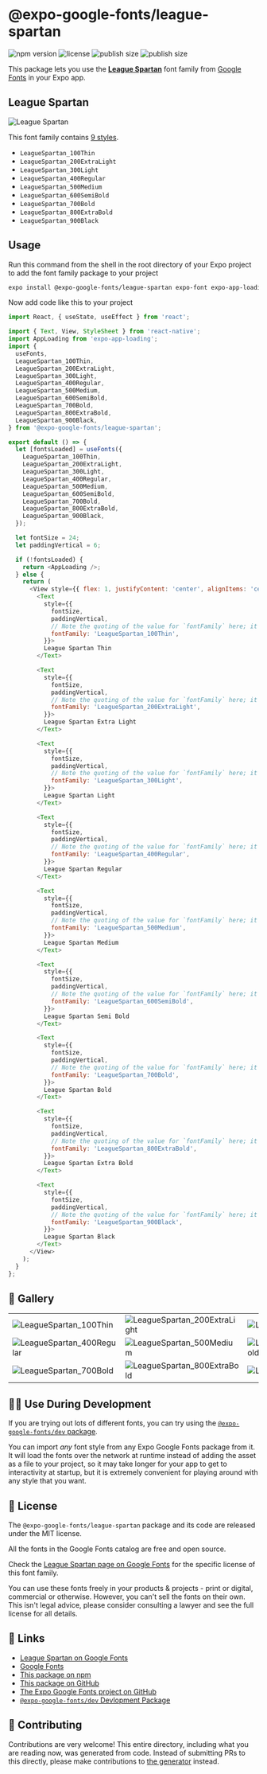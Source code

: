 # @expo-google-fonts/league-spartan

![npm version](https://flat.badgen.net/npm/v/@expo-google-fonts/league-spartan)
![license](https://flat.badgen.net/github/license/expo/google-fonts)
![publish size](https://flat.badgen.net/packagephobia/install/@expo-google-fonts/league-spartan)
![publish size](https://flat.badgen.net/packagephobia/publish/@expo-google-fonts/league-spartan)

This package lets you use the [**League Spartan**](https://fonts.google.com/specimen/League+Spartan) font family from [Google Fonts](https://fonts.google.com/) in your Expo app.

## League Spartan

![League Spartan](./font-family.png)

This font family contains [9 styles](#-gallery).

- `LeagueSpartan_100Thin`
- `LeagueSpartan_200ExtraLight`
- `LeagueSpartan_300Light`
- `LeagueSpartan_400Regular`
- `LeagueSpartan_500Medium`
- `LeagueSpartan_600SemiBold`
- `LeagueSpartan_700Bold`
- `LeagueSpartan_800ExtraBold`
- `LeagueSpartan_900Black`

## Usage

Run this command from the shell in the root directory of your Expo project to add the font family package to your project
```sh
expo install @expo-google-fonts/league-spartan expo-font expo-app-loading
```

Now add code like this to your project
```js
import React, { useState, useEffect } from 'react';

import { Text, View, StyleSheet } from 'react-native';
import AppLoading from 'expo-app-loading';
import {
  useFonts,
  LeagueSpartan_100Thin,
  LeagueSpartan_200ExtraLight,
  LeagueSpartan_300Light,
  LeagueSpartan_400Regular,
  LeagueSpartan_500Medium,
  LeagueSpartan_600SemiBold,
  LeagueSpartan_700Bold,
  LeagueSpartan_800ExtraBold,
  LeagueSpartan_900Black,
} from '@expo-google-fonts/league-spartan';

export default () => {
  let [fontsLoaded] = useFonts({
    LeagueSpartan_100Thin,
    LeagueSpartan_200ExtraLight,
    LeagueSpartan_300Light,
    LeagueSpartan_400Regular,
    LeagueSpartan_500Medium,
    LeagueSpartan_600SemiBold,
    LeagueSpartan_700Bold,
    LeagueSpartan_800ExtraBold,
    LeagueSpartan_900Black,
  });

  let fontSize = 24;
  let paddingVertical = 6;

  if (!fontsLoaded) {
    return <AppLoading />;
  } else {
    return (
      <View style={{ flex: 1, justifyContent: 'center', alignItems: 'center' }}>
        <Text
          style={{
            fontSize,
            paddingVertical,
            // Note the quoting of the value for `fontFamily` here; it expects a string!
            fontFamily: 'LeagueSpartan_100Thin',
          }}>
          League Spartan Thin
        </Text>

        <Text
          style={{
            fontSize,
            paddingVertical,
            // Note the quoting of the value for `fontFamily` here; it expects a string!
            fontFamily: 'LeagueSpartan_200ExtraLight',
          }}>
          League Spartan Extra Light
        </Text>

        <Text
          style={{
            fontSize,
            paddingVertical,
            // Note the quoting of the value for `fontFamily` here; it expects a string!
            fontFamily: 'LeagueSpartan_300Light',
          }}>
          League Spartan Light
        </Text>

        <Text
          style={{
            fontSize,
            paddingVertical,
            // Note the quoting of the value for `fontFamily` here; it expects a string!
            fontFamily: 'LeagueSpartan_400Regular',
          }}>
          League Spartan Regular
        </Text>

        <Text
          style={{
            fontSize,
            paddingVertical,
            // Note the quoting of the value for `fontFamily` here; it expects a string!
            fontFamily: 'LeagueSpartan_500Medium',
          }}>
          League Spartan Medium
        </Text>

        <Text
          style={{
            fontSize,
            paddingVertical,
            // Note the quoting of the value for `fontFamily` here; it expects a string!
            fontFamily: 'LeagueSpartan_600SemiBold',
          }}>
          League Spartan Semi Bold
        </Text>

        <Text
          style={{
            fontSize,
            paddingVertical,
            // Note the quoting of the value for `fontFamily` here; it expects a string!
            fontFamily: 'LeagueSpartan_700Bold',
          }}>
          League Spartan Bold
        </Text>

        <Text
          style={{
            fontSize,
            paddingVertical,
            // Note the quoting of the value for `fontFamily` here; it expects a string!
            fontFamily: 'LeagueSpartan_800ExtraBold',
          }}>
          League Spartan Extra Bold
        </Text>

        <Text
          style={{
            fontSize,
            paddingVertical,
            // Note the quoting of the value for `fontFamily` here; it expects a string!
            fontFamily: 'LeagueSpartan_900Black',
          }}>
          League Spartan Black
        </Text>
      </View>
    );
  }
};

```

## 🔡 Gallery


||||
|-|-|-|
|![LeagueSpartan_100Thin](./LeagueSpartan_100Thin.ttf.png)|![LeagueSpartan_200ExtraLight](./LeagueSpartan_200ExtraLight.ttf.png)|![LeagueSpartan_300Light](./LeagueSpartan_300Light.ttf.png)||
|![LeagueSpartan_400Regular](./LeagueSpartan_400Regular.ttf.png)|![LeagueSpartan_500Medium](./LeagueSpartan_500Medium.ttf.png)|![LeagueSpartan_600SemiBold](./LeagueSpartan_600SemiBold.ttf.png)||
|![LeagueSpartan_700Bold](./LeagueSpartan_700Bold.ttf.png)|![LeagueSpartan_800ExtraBold](./LeagueSpartan_800ExtraBold.ttf.png)|![LeagueSpartan_900Black](./LeagueSpartan_900Black.ttf.png)||


## 👩‍💻 Use During Development

If you are trying out lots of different fonts, you can try using the [`@expo-google-fonts/dev` package](https://github.com/expo/google-fonts/tree/master/font-packages/dev#readme).

You can import *any* font style from any Expo Google Fonts package from it. It will load the fonts
over the network at runtime instead of adding the asset as a file to your project, so it may take longer
for your app to get to interactivity at startup, but it is extremely convenient
for playing around with any style that you want.

## 📖 License

The `@expo-google-fonts/league-spartan` package and its code are released under the MIT license.

All the fonts in the Google Fonts catalog are free and open source.

Check the [League Spartan page on Google Fonts](https://fonts.google.com/specimen/League+Spartan) for the specific license of this font family.

You can use these fonts freely in your products & projects - print or digital, commercial or otherwise. However, you can't sell the fonts on their own. This isn't legal advice, please consider consulting a lawyer and see the full license for all details.

## 🔗 Links

- [League Spartan on Google Fonts](https://fonts.google.com/specimen/League+Spartan)
- [Google Fonts](https://fonts.google.com/)
- [This package on npm](https://www.npmjs.com/package/@expo-google-fonts/league-spartan)
- [This package on GitHub](https://github.com/expo/google-fonts/tree/master/font-packages/league-spartan)
- [The Expo Google Fonts project on GitHub](https://github.com/expo/google-fonts)
- [`@expo-google-fonts/dev` Devlopment Package](https://github.com/expo/google-fonts/tree/master/font-packages/dev)

## 🤝 Contributing

Contributions are very welcome! This entire directory, including what you are reading now, was generated from code. Instead of submitting PRs to this directly, please make contributions to [the generator](https://github.com/expo/google-fonts/tree/master/packages/generator) instead.
